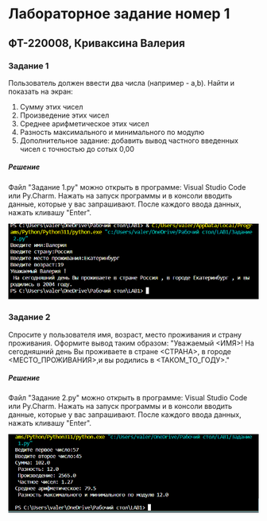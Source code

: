 # Лабораторное задание номер 1
## ФТ-220008, Криваксина Валерия
### Задание 1
Пользователь должен ввести два числа (например - a,b). Найти и показать на экран: 
1. Сумму этих чисел 
2. Произведение этих чисел
3. Среднее арифметическое этих чисел 
4. Разность максимального и минимального по модулю
5. Дополнительное задание: добавить вывод частного введенных чисел с точностью до сотых 0,00
##### Решение 
Файл "Задание 1.py" можно открыть в программе: Visual Studio Code или Py.Charm. Нажать на запуск программы и в консоли вводить данные, которые у вас запрашивают. После каждого ввода данных, нажать кливашу "Enter".

![Тест](https://github.com/Valeria2601/LAB1/blob/main/%D0%97%D0%B0%D0%B4%D0%B0%D0%BD%D0%B8%D0%B5%202.png)


### Задание 2
Спросите у пользователя имя, возраст, место проживания и страну проживания. Оформите вывод таким образом:
"Уважаемый <ИМЯ>!
На сегодняшний день Вы проживаете в стране <СТРАНА>, в городе <МЕСТО_ПРОЖИВАНИЯ>,и вы родились в <ТАКОМ_ТО_ГОДУ>."
##### Решение 
Файл "Задание 2.py" можно открыть в программе: Visual Studio Code или Py.Charm. Нажать на запуск программы и в консоли вводить данные, которые у вас запрашивают. После каждого ввода данных, нажать кливашу "Enter".

![Тест](https://github.com/Valeria2601/LAB1/blob/main/%D0%97%D0%B0%D0%B4%D0%B0%D0%BD%D0%B8%D0%B5%201.png)
